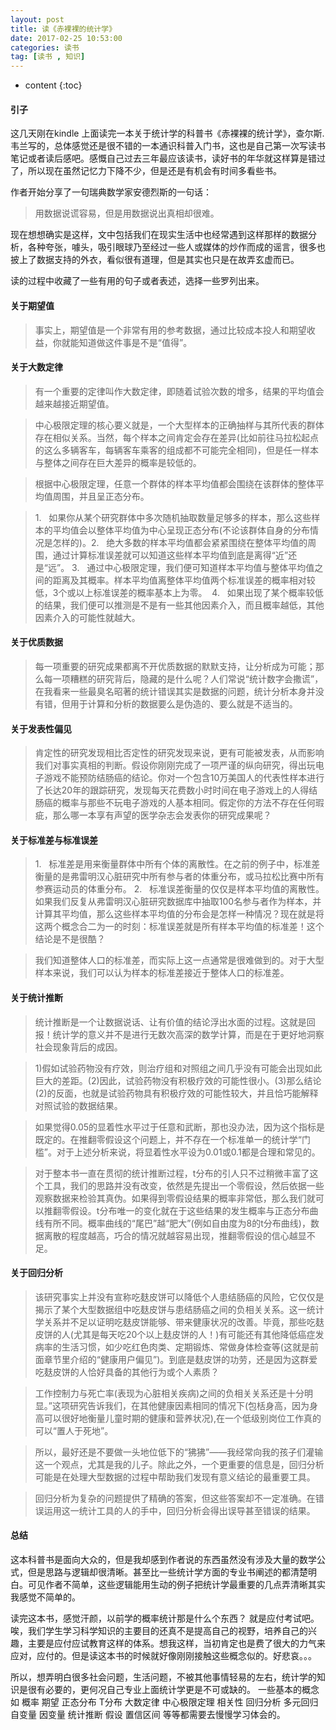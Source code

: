 ```yaml
---
layout: post
title: 读《赤裸裸的统计学》
date: 2017-02-25 10:53:00
categories: 读书
tag: [读书 , 知识]
---
```



* content
{:toc}



#### 引子

这几天刚在kindle 上面读完一本关于统计学的科普书《赤裸裸的统计学》，查尔斯.韦兰写的，总体感觉还是很不错的一本通识科普入门书，这也是自己第一次写读书笔记或者读后感吧。感慨自己过去三年最应该读书，读好书的年华就这样算是错过了，所以现在虽然记忆力下降不少，但是还是有机会有时间多看些书。

作者开始分享了一句瑞典数学家安德烈斯的一句话：
> 用数据说谎容易，但是用数据说出真相却很难。

现在想想确实是这样，文中包括我们在现实生活中也经常遇到这样那样的数据分析，各种夸张，噱头，吸引眼球乃至经过一些人或媒体的炒作而成的谣言，很多也披上了数据支持的外衣，看似很有道理，但是其实也只是在故弄玄虚而已。

读的过程中收藏了一些有用的句子或者表述，选择一些罗列出来。

#### 关于期望值

> 事实上，期望值是一个非常有用的参考数据，通过比较成本投人和期望收益，你就能知道做这件事是不是“值得”。

#### 关于大数定律

> 有一个重要的定律叫作大数定律，即随着试验次数的增多，结果的平均值会越来越接近期望值。

> 中心极限定理的核心要义就是，一个大型样本的正确抽样与其所代表的群体存在相似关系。当然，每个样本之间肯定会存在差异(比如前往马拉松起点的这么多辆客车，每辆客车乘客的组成都不可能完全相同)，但是任一样本与整体之间存在巨大差异的概率是较低的。

> 根据中心极限定理，任意一个群体的样本平均值都会围绕在该群体的整体平均值周围，并且呈正态分布。

> 1.   如果你从某个研究群体中多次随机抽取数量足够多的样本，那么这些样本的平均值会以整体平均值为中心呈现正态分布(不论该群体自身的分布情况是怎样的)。2.   绝大多数的样本平均值都会紧紧围绕在整体平均值的周围，通过计算标准误差就可以知道这些样本平均值到底是离得“近”还是“远”。 3.   通过中心极限定理，我们便可知道样本平均值与整体平均值之间的距离及其概率。样本平均值离整体平均值两个标准误差的概率相对较低，3个或以上标准误差的概率基本上为零。  4.   如果出现了某个概率较低的结果，我们便可以推测是不是有一些其他因素介入，而且概率越低，其他因素介入的可能性就越大。

#### 关于优质数据

> 每一项重要的研究成果都离不开优质数据的默默支持，让分析成为可能；那么每一项糟糕的研究背后，隐藏的是什么呢？人们常说“统计数字会撒谎”，在我看来一些最臭名昭著的统计错误其实是数据的问题，统计分析本身并没有错，但用于计算和分析的数据要么是伪造的、要么就是不适当的。

#### 关于发表性偏见

> 肯定性的研究发现相比否定性的研究发现来说，更有可能被发表，从而影响我们对事实真相的判断。假设你刚刚完成了一项严谨的纵向研究，得出玩电子游戏不能预防结肠癌的结论。你对一个包含10万美国人的代表性样本进行了长达20年的跟踪研究，发现每天花费数小时时间在电子游戏上的人得结肠癌的概率与那些不玩电子游戏的人基本相同。假定你的方法不存在任何瑕疵，那么哪一本享有声望的医学杂志会发表你的研究成果呢？

#### 关于标准差与标准误差

> 1.   标准差是用来衡量群体中所有个体的离散性。在之前的例子中，标准差衡量的是弗雷明汉心脏研究中所有参与者的体重分布，或马拉松比赛中所有参赛运动员的体重分布。 2.   标准误差衡量的仅仅是样本平均值的离散性。如果我们反复从弗雷明汉心脏研究数据库中抽取100名参与者作为样本，并计算其平均值，那么这些样本平均值的分布会是怎样一种情况？现在就是将这两个概念合二为一的时刻：标准误差就是所有样本平均值的标准差！这个结论是不是很酷？

> 我们知道整体人口的标准差，而实际上这一点通常是很难做到的。对于大型样本来说，我们可以认为样本的标准差接近于整体人口的标准差。

#### 关于统计推断

> 统计推断是一个让数据说话、让有价值的结论浮出水面的过程。这就是回报！统计学的意义并不是进行无数次高深的数学计算，而是在于更好地洞察社会现象背后的成因。

> 1)假如试验药物没有疗效，则治疗组和对照组之间几乎没有可能会出现如此巨大的差距。(2)因此，试验药物没有积极疗效的可能性很小。(3)那么结论(2)的反面，也就是试验药物具有积极疗效的可能性较大，并且恰巧能解释对照试验的数据结果。

> 如果觉得0.05的显着性水平过于任意和武断，那也没办法，因为这个指标是既定的。在推翻零假设这个问题上，并不存在一个标准单一的统计学“门槛”。对于上述分析来说，将显着性水平设为0.01或0.1都是合理和常见的。

> 对于整本书一直在贯彻的统计推断过程，t分布的引人只不过稍微丰富了这个工具，我们的思路并没有改变，依然是先提出一个零假设，然后依据一些观察数据来检验其真伪。如果得到零假设结果的概率非常低，那么我们就可以推翻零假设。t分布唯一的变化就在于这些结果的发生概率与正态分布曲线有所不同。概率曲线的“尾巴”越“肥大”(例如自由度为8的t分布曲线)，数据离散的程度越高，巧合的情况就越容易出现，推翻零假设的信心越显不足。

#### 关于回归分析

> 该研究事实上并没有宣称吃麸皮饼可以降低个人患结肠癌的风险，它仅仅是揭示了某个大型数据组中吃麸皮饼与患结肠癌之间的负相关关系。这一统计学关系并不足以证明吃麸皮饼能够、带来健康状况的改善。毕竟，那些吃麸皮饼的人(尤其是每天吃20个以上麸皮饼的人！)有可能还有其他降低癌症发病率的生活习惯，如少吃红色肉类、定期锻炼、常做身体检查等(这就是前面章节里介绍的“健康用户偏见”)。到底是麸皮饼的功劳，还是因为这群爱吃麸皮饼的人恰好具备的其他行为或个人素质？

> 工作控制力与死亡率(表现为心脏相关疾病)之间的负相关关系还是十分明显。”这项研究告诉我们，在其他健康因素相同的情况下(包栝身高，因为身高可以很好地衡量儿童时期的健康和营养状况),在一个低级别岗位工作真的可以“置人于死地”。

> 所以，最好还是不要做一头地位低下的“狒狒”——我经常向我的孩子们灌输这一个观点，尤其是我的儿子。除此之外，一个更重要的信息是，回归分析可能是在处理大型数据的过程中帮助我们发现有意义结论的最重要工具。

> 回归分析为复杂的问题提供了精确的答案，但这些答案却不一定准确。在错误运用这一统计工具的人的手中，回归分析会得出误导甚至错误的结果。  


#### 总结

这本科普书是面向大众的，但是我却感到作者说的东西虽然没有涉及大量的数学公式，但是思路与逻辑却很清晰。甚至比一些统计学方面的专业书阐述的都清楚明白。可见作者不简单，这些逻辑能用生动的例子把统计学最重要的几点弄清晰其实我感觉不简单的。

读完这本书，感觉汗颜，以前学的概率统计那是什么个东西？ 就是应付考试吧。唉，我们学生学习科学知识的主要目的还真不是提高自己的视野，培养自己的兴趣，主要是应付应试教育这样的体系。想我这样，当初肯定也是费了很大的力气来应对，应付的。但是读这本书的时候就好像刚刚接触这些概念似的。好悲哀。。。

所以，想弄明白很多社会问题，生活问题，不被其他事情轻易的左右，统计学的知识是很有必要的，更何况自己专业上面统计学更是不可或缺的。 一些基本的概念如 概率 期望 正态分布 T分布 大数定律 中心极限定理 相关性 回归分析 多元回归 自变量 因变量 统计推断 假设 置信区间 等等都需要去慢慢学习体会的。



